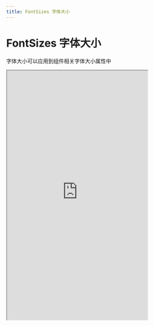 ```yaml
---
title: FontSizes 字体大小
---
```


# FontSizes 字体大小

字体大小可以应用到组件相关字体大小属性中

<iframe src="https://cfg-design.github.io/cfgd-uniapp3/#/pages/fontSizes/index" style="width: 375px; height: 667px" />

### 基本使用

```vue-html
<c-text size="xl" />
```

```ts
import { useFontSizes } from '@/uni_modules/cfg-design'

const fontSizes = useFontSizes()
console.log(fontSizes.value) // 查看全部字体大小
```

### 自定义字体大小

```ts
import { setFontSizes, useFontSizes } from '@/uni_modules/cfg-design'

const fontSizes = useFontSizes()

// 设置字体大小
setFontSizes({
  mySize1: 100,  // 默认单位 rpx
  mySize2: 200
})

console.log(fontSizes.value.mySize1)
// 100
```

```vue-html
<c-text size="mySize1" />
<!-- 屏幕宽度为 375px 时： style="font-size: 50px;" -->
```
